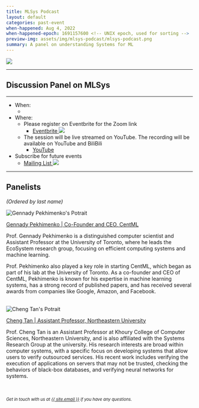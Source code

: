 ```yaml
---
title: MLSys Podcast
layout: default
categories: past-event
when-happened: Aug 4, 2022
when-happened-epoch: 1691157600 <!-- UNIX epoch, used for sorting -->
preview-img: assets/img/mlsys-podcast/mlsys-podcast.png
summary: A panel on understanding Systems for ML
---
```


<img src="{{ 'assets/img/mlsys-podcast/mlsys-podcast.png' | relative_url }}"/>

<!-- <p>
<b style="color: maroon; font-size: 1.4em;">Update</b>
<hr style="width: 4em; background-color: maroon;">
This event has concluded. We'll update this page with recordings soon.<br>
Meanwhile, checkout the livestream on YouTube: <a href="https://www.youtube.com/watch?v=mZeYJxIFD_s">https://www.youtube.com/watch?v=mZeYJxIFD_s</a>
</p> -->
<hr>

## Discussion Panel on MLSys

<hr>

* When:
  <!-- Get unix timestamp at https://www.unixtimestamp.com/ -->
  * <div style="font-weight: bold;" class="time-fmt-local" data-start="1691157600" data-duration="3600" data-show-timezone-link="true"></div>
* Where:
  * Please register on Eventbrite for the Zoom link
    * <a target=_blank class="text-small" href="https://www.eventbrite.com/e/panel-on-mlsys-tickets-681213436727">Eventbrite <img class="line-height" src="https://upload.wikimedia.org/wikipedia/commons/e/e4/Eventbrite_Logo.svg"/></a>
  * The session will be live streamed on YouTube. The recording will be available on YouTube and BiliBili
    * <a href="https://youtube.com/live/kmp7_2Ejv0A?feature=share" target=_blank class="text-small external-link">YouTube</a>
* Subscribe for future events
  * <a target=_blank class="text-small" href="https://groups.google.com/g/students-systems">Mailing List <img class="line-height" src="https://upload.wikimedia.org/wikipedia/commons/9/97/Android_Email_4.0_Icon.png"/></a>
<hr>

## Panelists
*(Ordered by last name)*  

<div class="bio">
<img class="headshot" src="https://media.licdn.com/dms/image/D5603AQFCT3KR5_j4lA/profile-displayphoto-shrink_800_800/0/1682432511344?e=2147483647&v=beta&t=VLZR8IeHboGZyCK_lAvC_qiLkQmLiIu1ejyi7qRtdNQ" alt="Gennady Pekhimenko's Potrait"/>

<a target=_blank href="http://www.cs.toronto.edu/~pekhimenko/">Gennady Pekhimenko | Co-Founder and CEO, CentML</a><br>

Prof. Gennady Pekhimenko is a distinguished computer scientist and Assistant Professor at the University of Toronto, where he leads the EcoSystem research group, focusing on efficient computing systems and machine learning.
<p>
Prof. Pekhimenko also played a key role in starting CentML, which began as part of his lab at the University of Toronto.  As a co-founder and CEO of CentML, Pekhimenko is known for his expertise in machine learning systems, has a strong record of published papers, and has received several awards from companies like Google, Amazon, and Facebook.
</p>
</div><br>

<div class="bio">
<img class="headshot" src="https://naizhengtan.github.io/doc/info/cheng_19_NYU.JPG" alt="Cheng Tan's Potrait"/>

<a target=_blank href="https://naizhengtan.github.io/">Cheng Tan | Assistant Professor, Northeastern University</a><br>

Prof. Cheng Tan is an Assistant Professor at Khoury College of Computer Sciences, Northeastern University, and is also affiliated with the Systems Research Group at the university. His research interests are broad within computer systems, with a specific focus on developing systems that allow users to verify outsourced services. His recent work includes verifying the execution of applications on servers that may not be trusted, checking the behaviors of black-box databases, and verifying neural networks for systems. 

</div><br>


<!-- <hr> -->
<br>
<div style="font-size: 0.8em;">
    <i>
    Get in touch with us at <a class="external-link" target='_blank' href="mailto:{{ site.email }}">{{ site.email }}</a> if you have any questions.
    </i>
</div>
<br>

